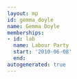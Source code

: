 ```yaml
---
layout: mp
id: gemma_doyle
name: Gemma Doyle
memberships:
- id: lab
  name: Labour Party
  start: '2010-06-08'
  end: 
autogenerated: true
---
```


